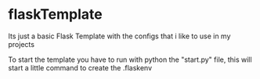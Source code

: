 # flaskTemplate
Its just a basic Flask Template with the configs that i like to use in my projects

To start the template you have to run with python the "start.py" file,
this will start a little command to create the .flaskenv